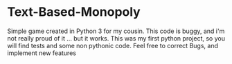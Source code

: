 # Text-Based-Monopoly
Simple game created in Python 3 for my cousin. This code is buggy, and i'm not really proud of it ... but it works. 
This was my first python project, so you will find tests and some non pythonic code. Feel free to correct Bugs, and implement new features
